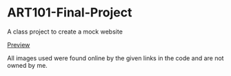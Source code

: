 # ART101-Final-Project
A class project to create a mock website

[Preview](https://htmlpreview.github.io/?https://github.com/ChristopherKurcz/ART101-Final-Project/blob/main/index.html)

All images used were found online by the given links in the code and are not owned by me.